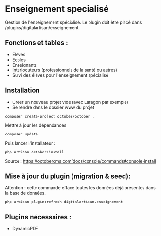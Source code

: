 # Enseignement specialisé

Gestion de l'enseignement spécialisé. Le plugin doit être placé dans /plugins/digitalartisan/enseignement.

## Fonctions et tables :

- Elèves
- Ecoles
- Enseignants
- Interlocuteurs (professionnels de la santé ou autres)
- Suivi des élèves pour l'enseignement spécialisé

## Installation

- Créer un nouveau projet vide (avec Laragon par exemple)
- Se rendre dans le dossier www du projet

```shell
composer create-project october/october .
```

Mettre à jour les dépendances

```shell
composer update
```

Puis lancer l'installateur :

```shell
php artisan october:install
```

Source : https://octobercms.com/docs/console/commands#console-install

## Mise à jour du plugin (migration & seed):

Attention : cette commande efface toutes les données déjà présentes dans la base de données.

```shell
php artisan plugin:refresh digitalartisan.enseignement
```

## Plugins nécessaires :

- DynamicPDF
